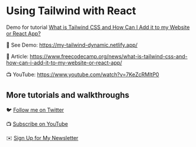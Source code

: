 # Using Tailwind with React

Demo for tutorial [What is Tailwind CSS and How Can I Add it to my Website or React App?](https://www.youtube.com/watch?v=7KeZcRMltP0)

🚀 See Demo: https://my-tailwind-dynamic.netlify.app/

📝 Article: https://www.freecodecamp.org/news/what-is-tailwind-css-and-how-can-i-add-it-to-my-website-or-react-app/

📺 YouTube: https://www.youtube.com/watch?v=7KeZcRMltP0

## More tutorials and walkthroughs

🐦 [Follow me on Twitter](https://twitter.com/colbyfayock)

📺 [Subscribe on YouTube](https://www.youtube.com/colbyfayock)

✉️ [Sign Up for My Newsletter](https://colbyfayock.com/newsletter)
